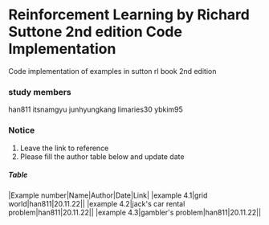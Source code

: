 # Reinforcement Learning by Richard Suttone 2nd edition Code Implementation
Code implementation of examples in sutton rl book 2nd edition  
### study members
han811
itsnamgyu
junhyungkang
limaries30
ybkim95  
  
### Notice  
1. Leave the link to reference  
2. Please fill the author table below and update date
  
##### Table  
|Example number|Name|Author|Date|Link|
|example 4.1|grid world|han811|20.11.22||
|example 4.2|jack's car rental problem|han811|20.11.22||
|example 4.3|gambler's problem|han811|20.11.22||

